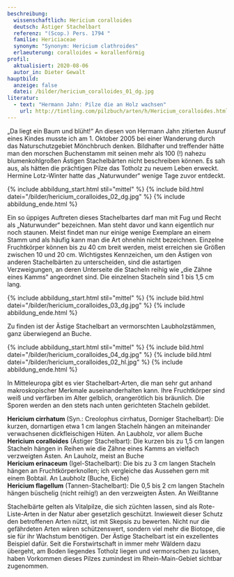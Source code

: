 ```yaml
---
beschreibung:
  wissenschaftlich: Hericium coralloides
  deutsch: Ästiger Stachelbart
  referenz: "(Scop.) Pers. 1794 "
  familie: Hericiaceae
  synonym: "Synonym: Hericium clathroides"
  erlaeuterung: coralloides = korallenförmig
profil:
  aktualisiert: 2020-08-06
  autor_in: Dieter Gewalt
hauptbild:
  anzeige: false
  datei: /bilder/hericium_coralloides_01_dg.jpg
literatur:
  - text: "Hermann Jahn: Pilze die an Holz wachsen"
    url: http://tintling.com/pilzbuch/arten/h/Hericium_coralloides.html
---
```

„Da liegt ein Baum und blüht!“ An diesen von Hermann Jahn zitierten Ausruf eines Kindes musste ich am 1. Oktober 2005 bei einer Wanderung durch das Naturschutzgebiet Mönchbruch denken. Bildhafter und treffender hätte man den morschen Buchenstamm mit seinen mehr als 100 (!) nahezu blumenkohlgroßen Ästigen Stachelbärten nicht beschreiben können. Es sah aus, als hätten die prächtigen Pilze das Totholz zu neuem Leben erweckt. Hermine Lotz-Winter hatte das „Naturwunder“ wenige Tage zuvor entdeckt.

{% include abbildung_start.html stil="mittel" %}
{% include bild.html datei="/bilder/hericium_coralloides_02_dg.jpg" %}
{% include abbildung_ende.html %}

Ein so üppiges Auftreten dieses Stachelbartes darf man mit Fug und Recht als „Naturwunder“ bezeichnen. Man steht davor und kann eigentlich nur noch staunen. Meist findet man nur einige wenige Exemplare an einem Stamm und als häufig kann man die Art ohnehin nicht bezeichnen. Einzelne Fruchtkörper können bis zu 40 cm breit werden, meist erreichen sie Größen zwischen 10 und 20 cm. Wichtigstes Kennzeichen, um den Ästigen von anderen Stachelbärten zu unterscheiden, sind die astartigen Verzweigungen, an deren Unterseite die Stacheln reihig wie „die Zähne eines Kamms“ angeordnet sind. Die einzelnen Stacheln sind 1 bis 1,5 cm lang.

{% include abbildung_start.html stil="mittel" %}
{% include bild.html datei="/bilder/hericium_coralloides_03_dg.jpg" %}
{% include abbildung_ende.html %}

Zu finden ist der Ästige Stachelbart an vermorschten Laubholzstämmen, ganz überwiegend an Buche.

{% include abbildung_start.html stil="mittel" %}
{% include bild.html datei="/bilder/hericium_coralloides_04_dg.jpg" %}
{% include bild.html datei="/bilder/hericium_coralloides_02_hl.jpg" %}
{% include abbildung_ende.html %}

In Mitteleuropa gibt es vier Stachelbart-Arten, die man sehr gut anhand makroskopischer Merkmale auseinanderhalten kann. Ihre Fruchtkörper sind weiß und verfärben im Alter gelblich, orangerötlich bis bräunlich. Die Sporen werden an den stets nach unten gerichteten Stacheln gebildet.

**Hericium cirrhatum** (Syn.: Creolophus cirrhatus, Dorniger Stachelbart): Die kurzen, dornartigen etwa 1 cm langen Stacheln hängen an miteinander verwachsenen dickfleischigen Hüten. An Laubholz, vor allem Buche\
**Hericium coralloides** (Ästiger Stachelbart): Die kurzen bis zu 1,5 cm langen Stacheln hängen in Reihen wie die Zähne eines Kamms an vielfach verzweigten Ästen. An Lauholz, meist an Buche\
**Hericium erinaceum** (Igel-Stachelbart): Die bis zu 3 cm langen Stacheln hängen an Fruchtkörperknollen; ich vergleiche das Aussehen gern mit einem Bobtail. An Laubholz (Buche, Eiche)\
**Hericium flagellum** (Tannen-Stachelbart): Die 0,5 bis 2 cm langen Stacheln hängen büschelig (nicht reihig!) an den verzweigten Ästen. An Weißtanne



Stachelbärte gelten als Vitalpilze, die sich züchten lassen, sind als Rote-Liste-Arten in der Natur aber gesetzlich geschützt. Inwieweit dieser Schutz den betroffenen Arten nützt, ist mit Skepsis zu bewerten. Nicht nur die gefährdeten Arten wären schützenswert, sondern viel mehr die Biotope, die sie für ihr Wachstum benötigen. Der Ästige Stachelbart ist ein exzellentes Beispiel dafür. Seit die Forstwirtschaft in immer mehr Wäldern dazu übergeht, am Boden liegendes Totholz liegen und vermorschen zu lassen, haben Vorkommen dieses Pilzes zumindest im Rhein-Main-Gebiet sichtbar zugenommen.